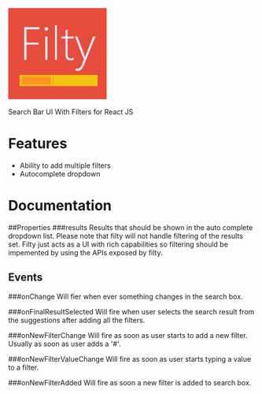 <img src="https://raw.githubusercontent.com/Raathigesh/Filty/master/wiki/Filty%20Logo.fw.png" width="200">

Search Bar UI With Filters for React JS

# Features
- Ability to add multiple filters
- Autocomplete dropdown

# Documentation 
##Properties
###results
Results that should be shown in the auto complete dropdown list. Please note that filty will not handle filtering of the results set. Filty just acts as a UI with rich capabilities so filtering should be impemented by using the APIs exposed by filty.

## Events
###onChange
Will fier when ever something changes in the search box.

###onFinalResultSelected
Will fire when user selects the search result from the suggestions after adding all the filters.

###onNewFilterChange
Will fire as soon as user starts to add a new filter. Usually as soon as user adds a '#'.

###onNewFilterValueChange
Will fire as soon as user starts typing a value to a filter.

###onNewFilterAdded
Will fire as soon a new filter is added to search box.

